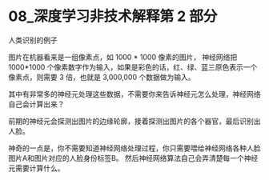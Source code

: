 # 08_深度学习非技术解释第 2 部分

人类识别的例子

图片在机器看来是一组像素点，如 1000 * 1000 像素的图片，
神经网络把 1000*1000 个像素数字作为输入，如果是彩色的话，红、绿、蓝三原色表示一个像素点，则需要 3 倍，也就是 3,000,000 个数据做为输入。

其中有非常多的神经元处理这些数据，不需要你来告诉神经元怎么处理，神经网络自己会计算出来？

前期的神经元会探测出图片的边缘轮廓，接着探测出图片的各个器官，最后识别出人脸。

神奇的一点是，你不需要知道神经网络处理过程，你只需要喂给神经网络各种人脸图片A和图片对应的人脸身份标签B。
然后神经网络算法自己会弄清楚每一个神经元需要计算什么。